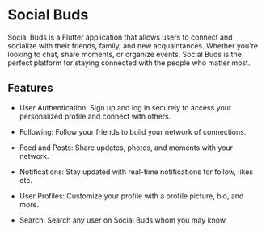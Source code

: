 # Social Buds

Social Buds is a Flutter application that allows users to connect and socialize with their friends, family, and new acquaintances. Whether you're looking to chat, share moments, or organize events, Social Buds is the perfect platform for staying connected with the people who matter most.

## Features

- User Authentication: Sign up and log in securely to access your personalized profile and connect with others.

- Following: Follow your friends to build your network of connections.

- Feed and Posts: Share updates, photos, and moments with your network.

- Notifications: Stay updated with real-time notifications for follow, likes etc.

- User Profiles: Customize your profile with a profile picture, bio, and more.

- Search: Search any user on Social Buds whom you may know.

